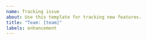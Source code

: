 ```yaml
---
name: Tracking issue
about: Use this template for tracking new features.
title: "Team: [team]"
labels: enhancement
---
```

